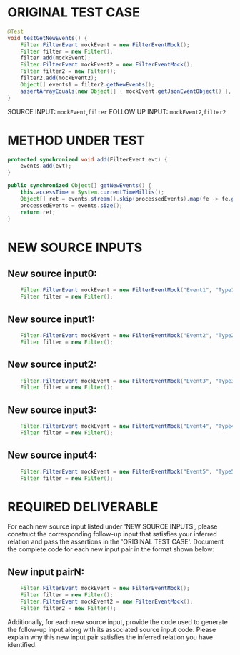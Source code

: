 # ORIGINAL TEST CASE
```java
@Test
void testGetNewEvents() {
    Filter.FilterEvent mockEvent = new FilterEventMock();
    Filter filter = new Filter();
    filter.add(mockEvent);
    Filter.FilterEvent mockEvent2 = new FilterEventMock();
    Filter filter2 = new Filter();
    filter2.add(mockEvent2);
    Object[] events1 = filter2.getNewEvents();
    assertArrayEquals(new Object[] { mockEvent.getJsonEventObject() }, events1);
}

```
SOURCE INPUT: `mockEvent`,`filter`
FOLLOW UP INPUT: `mockEvent2`,`filter2`


# METHOD UNDER TEST
```java
protected synchronized void add(FilterEvent evt) {
    events.add(evt);
}

public synchronized Object[] getNewEvents() {
    this.accessTime = System.currentTimeMillis();
    Object[] ret = events.stream().skip(processedEvents).map(fe -> fe.getJsonEventObject()).collect(Collectors.toList()).toArray();
    processedEvents = events.size();
    return ret;
}

```


# NEW SOURCE INPUTS
## New source input0:
```java
    Filter.FilterEvent mockEvent = new FilterEventMock("Event1", "Type1", "Description1");
    Filter filter = new Filter();
```

## New source input1:
```java
    Filter.FilterEvent mockEvent = new FilterEventMock("Event2", "Type2", "Description2");
    Filter filter = new Filter();
```

## New source input2:
```java
    Filter.FilterEvent mockEvent = new FilterEventMock("Event3", "Type3", "Description3");
    Filter filter = new Filter();
```

## New source input3:
```java
    Filter.FilterEvent mockEvent = new FilterEventMock("Event4", "Type4", "Description4");
    Filter filter = new Filter();
```

## New source input4:
```java
    Filter.FilterEvent mockEvent = new FilterEventMock("Event5", "Type5", "Description5");
    Filter filter = new Filter();
```



# REQUIRED DELIVERABLE
For each new source input listed under 'NEW SOURCE INPUTS', please construct the corresponding follow-up input that satisfies your inferred relation and pass the assertions in the 'ORIGINAL TEST CASE'. Document the complete code for each new input pair in the format shown below:
## New input pairN:
```java
    Filter.FilterEvent mockEvent = new FilterEventMock();
    Filter filter = new Filter();
    Filter.FilterEvent mockEvent2 = new FilterEventMock();
    Filter filter2 = new Filter();
```

Additionally, for each new source input, provide the code used to generate the follow-up input along with its associated source input code. Please explain why this new input pair satisfies the inferred relation you have identified.